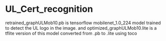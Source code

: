 # UL_Cert_recognition
retrained_graphULMob10.pb is tensorflow mobilenet_1.0_224 model trained to detect the UL logo in the image.
and optimized_graphULMob10.lite is a tflite version of this model converted from .pb to .lite using toco
